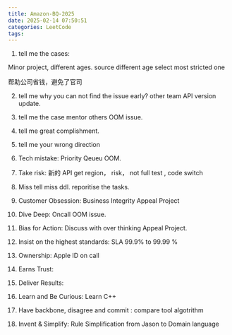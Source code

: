 ```yaml
---
title: Amazon-BQ-2025
date: 2025-02-14 07:50:51
categories: LeetCode
tags:
---
```




1. tell me the cases:

Minor project, different ages. source different age select most stricted one

帮助公司省钱，避免了官司

2. tell me why you can not find the issue early? other team API version update.


3. tell me the case mentor others
OOM issue.

4. tell me great complishment.

5. tell me your wrong direction


6. Tech mistake: Priority Qeueu OOM.


7. Take risk: 新的 API get region， risk， not full test  , code switch

8. Miss tell miss ddl.
reporitise the tasks. 

1.	Customer Obsession: Business Integrity Appeal Project
2.	Dive Deep: Oncall OOM issue.
3.	Bias for Action: Discuss with over thinking Appeal Project.
4.	Insist on the highest standards: SLA 99.9% to 99.99 %
5.	Ownership: Apple ID on call
6.	Earns Trust: 
7.	Deliver Results:
8.	Learn and Be Curious: Learn C++ 
9.	Have backbone, disagree and commit : compare tool algotrithm
10.	Invent & Simplify: Rule Simplification from Jason to Domain language
